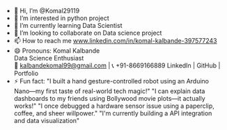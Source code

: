 - 👋 Hi, I’m @Komal29119
- 👀 I’m interested in python project
- 🌱 I’m currently learning Data Scientist
- 💞️ I’m looking to collaborate on Data science project
- 📫 How to reach me www.linkedin.com/in/komal-kalbande-397577243
- 😄 Pronouns: Komal Kalbande  
Data Science Enthusiast   
📧 kalbandekomal99@gmail.com | 📞 +91-8669166889 
LinkedIn | GitHub | Portfolio
- ⚡ Fun fact: "I built a hand gesture-controlled robot using an Arduino Nano—my first taste of real-world tech magic!"
"I can explain data dashboards to my friends using Bollywood movie plots—it actually works!"
"I once debugged a hardware sensor issue using a paperclip, coffee, and sheer willpower."
"I'm currently building a API integration and  data visualization"

<!---
Komal29119/Komal29119 is a ✨ special ✨ repository because its `README.md` (this file) appears on your GitHub profile.
You can click the Preview link to take a look at your changes.
--->

